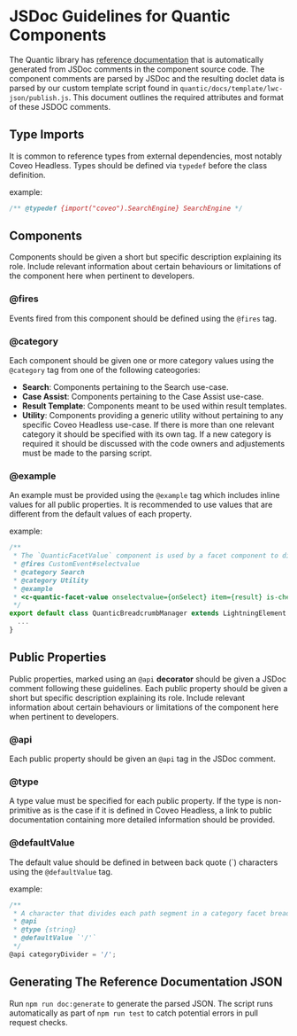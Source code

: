 # JSDoc Guidelines for Quantic Components

The Quantic library has [reference documentation](https://docs.coveo.com/en/quantic/latest/reference/) that is automatically generated from JSDoc comments in the component source code. The component comments are parsed by JSDoc and the resulting doclet data is parsed by our custom template script found in `quantic/docs/template/lwc-json/publish.js`. This document outlines the required attributes and format of these JSDOC comments.

## Type Imports
It is common to reference types from external dependencies, most notably Coveo Headless.
Types should be defined via `typedef` before the class definition.

example:
```js
/** @typedef {import("coveo").SearchEngine} SearchEngine */
```

## Components
Components should be given a short but specific description explaining its role. Include relevant information about certain behaviours or limitations of the component here when pertinent to developers.

### @fires
Events fired from this component should be defined using the `@fires` tag.

### @category
Each component should be given one or more category values using the `@category` tag from one of the following cateogories:
- **Search**: Components pertaining to the Search use-case.
- **Case Assist**: Components pertaining to the Case Assist use-case.
- **Result Template**: Components meant to be used within result templates.
- **Utility**: Components providing a generic utility without pertaining to any specific Coveo Headless use-case.
If there is more than one relevant category it should be specified with its own tag.
If a new category is required it should be discussed with the code owners and adjustements must be made to the parsing script.

### @example
An example must be provided using the `@example` tag which includes inline values for all public properties. It is recommended to use values that are different from the default values of each property.

example:
```js
/**
 * The `QuanticFacetValue` component is used by a facet component to display a formatted facet value and the number of results with that value.
 * @fires CustomEvent#selectvalue
 * @category Search
 * @category Utility
 * @example
 * <c-quantic-facet-value onselectvalue={onSelect} item={result} is-checked={result.checked} display-as-link={displayAsLink} formatting-function={formattingFunction}></c-quantic-facet-value>
 */
export default class QuanticBreadcrumbManager extends LightningElement {
  ...
}
```

## Public Properties
Public properties, marked using an `@api` **decorator** should be given a JSDoc comment following these guidelines.
Each public property should be given a short but specific description explaining its role. Include relevant information about certain behaviours or limitations of the component here when pertinent to developers.

### @api
Each public property should be given an `@api` tag in the JSDoc comment.

### @type
A type value must be specified for each public property. If the type is non-primitive as is the case if it is defined in Coveo Headless, a link to public documentation containing more detailed information should be provided.

### @defaultValue
The default value should be defined in between back quote (\`) characters using the `@defaultValue` tag.

example:
```js
/**
 * A character that divides each path segment in a category facet breadcrumb.
 * @api
 * @type {string}
 * @defaultValue `'/'`
 */
@api categoryDivider = '/';
```

## Generating The Reference Documentation JSON
Run `npm run doc:generate` to generate the parsed JSON.
The script runs automatically as part of `npm run test` to catch potential errors in pull request checks.
